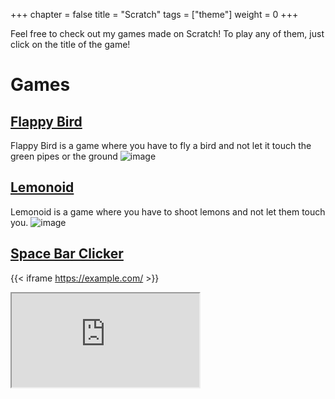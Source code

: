 +++
chapter = false
title = "Scratch"
tags = ["theme"]
weight = 0
+++

Feel free to check out my games made on Scratch! To play any of them, just click on the title of the game!
# Games

## [Flappy Bird](https://scratch.mit.edu/projects/984364944/embed/)
Flappy Bird is a game where you have to fly a bird and not let it touch the green pipes or the ground
![image](https://github.com/George-LJH/George-website/assets/155213581/2efc9d63-c48d-46cd-9c5f-ee686b75f900)

## [Lemonoid](https://scratch.mit.edu/projects/970979032)
Lemonoid is a game where you have to shoot lemons and not let them touch you.
![image](https://github.com/George-LJH/George-website/assets/155213581/6042141e-1ef6-48d9-b44f-e9fff12c483e)

## [Space Bar Clicker](https://scratch.mit.edu/projects/941956664)

{{< iframe https://example.com/ >}}
<iframe src="https://example.com/"></iframe>










